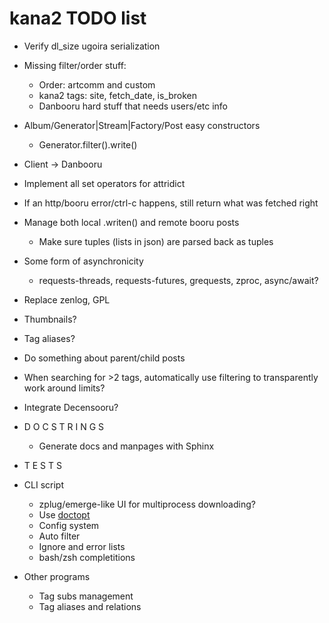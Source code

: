 # kana2 TODO list

- Verify dl\_size ugoira serialization

- Missing filter/order stuff:
  - Order: artcomm and custom
  - kana2 tags: site, fetch\_date, is\_broken
  - Danbooru hard stuff that needs users/etc info

- Album/Generator|Stream|Factory/Post easy constructors
  - Generator.filter().write()

- Client → Danbooru

- Implement all set operators for attridict

- If an http/booru error/ctrl-c happens, still return what was fetched right

- Manage both local .writen() and remote booru posts
  - Make sure tuples (lists in json) are parsed back as tuples     

- Some form of asynchronicity
  - requests-threads, requests-futures, grequests, zproc, async/await?

- Replace zenlog, GPL

- Thumbnails?

- Tag aliases?

- Do something about parent/child posts

- When searching for >2 tags, automatically use filtering to transparently
  work around limits?
- Integrate Decensooru?

- D O C S T R I N G S
    - Generate docs and manpages with Sphinx
- T E S T S

- CLI script
    - zplug/emerge-like UI for multiprocess downloading?
    - Use [doctopt](https://docopt.readthedocs.io/en/latest/)
    - Config system
    - Auto filter
    - Ignore and error lists
    - bash/zsh completitions

- Other programs
    - Tag subs management
    - Tag aliases and relations
